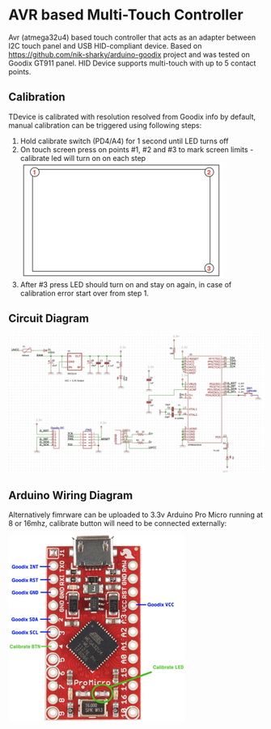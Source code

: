 # AVR based Multi-Touch Controller
Avr (atmega32u4) based touch controller that acts as an adapter between I2C touch panel and USB HID-compliant device. 
Based on https://github.com/nik-sharky/arduino-goodix project and was tested on Goodix GT911 panel. 
HID Device supports multi-touch with up to 5 contact points. 

## Calibration
TDevice is calibrated with resolution resolved from Goodix info by default, manual calibration can be triggered using following steps:
1. Hold calibrate switch (PD4/A4) for 1 second until LED turns off
2. On touch screen press on points #1, #2 and #3 to mark screen limits - calibrate led will turn on on each step
![](/img/calibrate.png)
3. After #3 press LED should turn on and stay on again, in case of calibration error start over from step 1.

## Circuit Diagram 
![](/img/schematic.png)

##  Arduino Wiring Diagram
Alternatively fimrware can be uploaded to 3.3v Arduino Pro Micro running at 8 or 16mhz, calibrate button will need to be connected externally:

![](/img/arduino.png)


